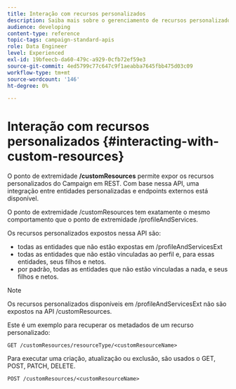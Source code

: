 ```yaml
---
title: Interação com recursos personalizados
description: Saiba mais sobre o gerenciamento de recursos personalizados com APIs/
audience: developing
content-type: reference
topic-tags: campaign-standard-apis
role: Data Engineer
level: Experienced
exl-id: 19bfeecb-da60-479c-a929-0cfb72ef59e3
source-git-commit: 4ed5799c77c647c9f1aeabba7645fbb475d03c09
workflow-type: tm+mt
source-wordcount: '146'
ht-degree: 0%

---
```


# Interação com recursos personalizados {#interacting-with-custom-resources}

O ponto de extremidade **/customResources** permite expor os recursos personalizados do Campaign em REST. Com base nessa API, uma integração entre entidades personalizadas e endpoints externos está disponível.

O ponto de extremidade /customResources tem exatamente o mesmo comportamento que o ponto de extremidade /profileAndServices.

Os recursos personalizados expostos nessa API são:

* todas as entidades que não estão expostas em /profileAndServicesExt
* todas as entidades que não estão vinculadas ao perfil e, para essas entidades, seus filhos e netos.
* por padrão, todas as entidades que não estão vinculadas a nada, e seus filhos e netos.

>[!NOTE]
>Os recursos personalizados disponíveis em /profileAndServicesExt não são expostos na API /customResources.


Este é um exemplo para recuperar os metadados de um recurso personalizado:

```
GET /customResources/resourceType/<customResourceName>
```

Para executar uma criação, atualização ou exclusão, são usados o GET, POST, PATCH, DELETE.

```
POST /customResources/<customResourceName>
```
